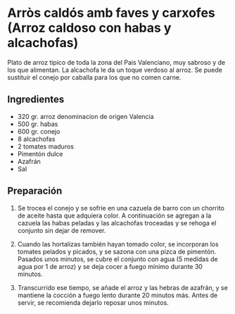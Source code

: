 # Arròs caldós amb faves y carxofes (Arroz caldoso con habas y alcachofas)


Plato de arroz tipico de toda la zona del Pais Valenciano, muy sabroso y de los que alimentan. La alcachofa le da un toque verdoso al arroz. Se puede sustituir el conejo por caballa para los que no comen carne.

## Ingredientes

- 320 gr. arroz denominacion de origen Valencia
- 500 gr. habas
- 600 gr. conejo
- 8 alcachofas
- 2 tomates maduros
- Pimentón dulce
- Azafrán
- Sal

## Preparación

1. Se trocea el conejo y se sofrie en una cazuela de barro con un chorrito de aceite hasta que adquiera color. A continuación se agregan a la cazuela las habas peladas y las alcachofas troceadas y se rehoga el conjunto sin dejar de remover.

2. Cuando las hortalizas también hayan tomado color, se incorporan los tomates pelados y picados, y se sazona con una pizca de pimentón. Pasados unos minutos, se cubre el conjunto con agua (5 medidas de agua por 1 de arroz) y se deja cocer a fuego mínimo durante 30 minutos.

3. Transcurrido ese tiempo, se añade el arroz y las hebras de azafrán, y se mantiene la cocción a fuego lento durante 20 minutos más. Antes de servir, se recomienda dejarlo reposar unos minutos.


